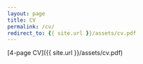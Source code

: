 ```yaml
---
layout: page
title: CV
permalink: /cv/
redirect_to: {{ site.url }}/assets/cv.pdf
---
```


[4-page CV]({{ site.url }}/assets/cv.pdf)

